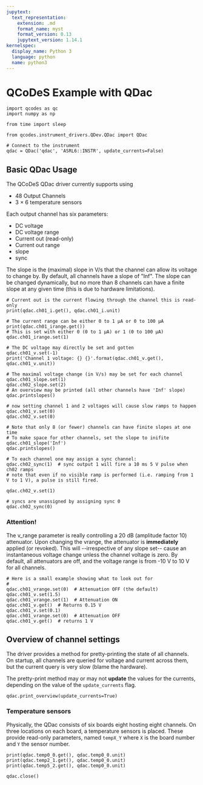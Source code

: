 ```yaml
---
jupytext:
  text_representation:
    extension: .md
    format_name: myst
    format_version: 0.13
    jupytext_version: 1.14.1
kernelspec:
  display_name: Python 3
  language: python
  name: python3
---
```


# QCoDeS Example with QDac

```{code-cell} ipython3
import qcodes as qc
import numpy as np

from time import sleep

from qcodes.instrument_drivers.QDev.QDac import QDac
```

```{code-cell} ipython3
# Connect to the instrument
qdac = QDac('qdac', 'ASRL6::INSTR', update_currents=False)
```

## Basic QDac Usage

The QCoDeS QDac driver currently supports using
  * 48 Output Channels
  * 3 $\times$ 6 temperature sensors

Each output channel has six parameters:
  * DC voltage
  * DC voltage range
  * Current out (read-only)
  * Current out range
  * slope
  * sync

The slope is the (maximal) slope in V/s that the channel can allow its voltage to change by. By default, all channels have a slope of "Inf". The slope can be changed dynamically, but no more than 8 channels can have a finite slope at any given time (this is due to hardware limitations).

```{code-cell} ipython3
# Current out is the current flowing through the channel this is read-only
print(qdac.ch01_i.get(), qdac.ch01_i.unit)
```

```{code-cell} ipython3
# The current range can be either 0 to 1 μA or 0 to 100 μA
print(qdac.ch01_irange.get())
# This is set with either 0 (0 to 1 μA) or 1 (0 to 100 μA) 
qdac.ch01_irange.set(1)
```

```{code-cell} ipython3
# The DC voltage may directly be set and gotten
qdac.ch01_v.set(-1)
print('Channel 1 voltage: {} {}'.format(qdac.ch01_v.get(), qdac.ch01_v.unit))
```

```{code-cell} ipython3
# The maximal voltage change (in V/s) may be set for each channel
qdac.ch01_slope.set(1)
qdac.ch02_slope.set(2)
# An overview may be printed (all other channels have 'Inf' slope)
qdac.printslopes()
```

```{code-cell} ipython3
# now setting channel 1 and 2 voltages will cause slow ramps to happen
qdac.ch01_v.set(0)
qdac.ch02_v.set(0)
```

```{code-cell} ipython3
# Note that only 8 (or fewer) channels can have finite slopes at one time
# To make space for other channels, set the slope to inifite
qdac.ch01_slope('Inf')
qdac.printslopes()
```

```{code-cell} ipython3
# To each channel one may assign a sync channel:
qdac.ch02_sync(1)  # sync output 1 will fire a 10 ms 5 V pulse when ch02 ramps
# note that even if no visible ramp is performed (i.e. ramping from 1 V to 1 V), a pulse is still fired.
```

```{code-cell} ipython3
qdac.ch02_v.set(1)
```

```{code-cell} ipython3
# syncs are unassigned by assigning sync 0
qdac.ch02_sync(0)
```

### Attention!

The v_range parameter is really controlling a 20 dB (amplitude factor 10) attenuator. Upon changing the vrange, the attenuator is **immediately** applied (or revoked). This will --irrespective of any slope set-- cause an instantaneous voltage change unless the channel voltage is zero. By default, all attenuators are off, and the voltage range is from -10 V to 10 V for all channels.

```{code-cell} ipython3
# Here is a small example showing what to look out for
#
qdac.ch01_vrange.set(0)  # Attenuation OFF (the default)
qdac.ch01_v.set(1.5)
qdac.ch01_vrange.set(1)  # Attenuation ON
qdac.ch01_v.get()  # Returns 0.15 V
qdac.ch01_v.set(0.1)
qdac.ch01_vrange.set(0)  # Attenuation OFF
qdac.ch01_v.get()  # returns 1 V
```

## Overview of channel settings

The driver provides a method for pretty-printing the state of all channels. On startup, all channels are queried for voltage and current across them, but the current query is very slow (blame the hardware).

The pretty-print method may or may not **update** the values for the currents, depending on the value of the `update_currents` flag.

```{code-cell} ipython3
qdac.print_overview(update_currents=True)
```

### Temperature sensors

Physically, the QDac consists of six boards eight hosting eight channels. On three locations on each board, a temperature sensors is placed. These provide read-only parameters, named `tempX_Y` where `X` is the board number and `Y` the sensor number.

```{code-cell} ipython3
print(qdac.temp0_0.get(), qdac.temp0_0.unit)
print(qdac.temp2_1.get(), qdac.temp0_0.unit)
print(qdac.temp5_2.get(), qdac.temp0_0.unit)
```

```{code-cell} ipython3
qdac.close()
```

```{code-cell} ipython3

```
